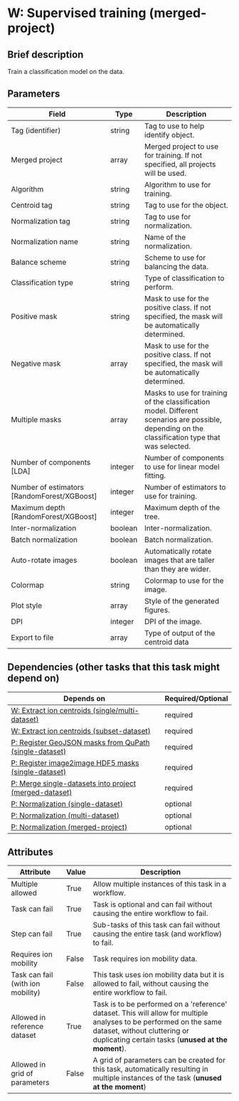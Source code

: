 # W: Supervised training (merged-project)

## Brief description
Train a classification model on the data.

## Parameters
| Field                                       | Type    | Description                                                                                                                                      |
|---------------------------------------------|---------|--------------------------------------------------------------------------------------------------------------------------------------------------|
| Tag (identifier)                            | string  | Tag to use to help identify object.                                                                                                              |
| Merged project                              | array   | Merged project to use for training. If not specified, all projects will be used.                                                                 |
| Algorithm                                   | string  | Algorithm to use for training.                                                                                                                   |
| Centroid tag                                | string  | Tag to use for the object.                                                                                                                       |
| Normalization tag                           | string  | Tag to use for normalization.                                                                                                                    |
| Normalization name                          | string  | Name of the normalization.                                                                                                                       |
| Balance scheme                              | string  | Scheme to use for balancing the data.                                                                                                            |
| Classification type                         | string  | Type of classification to perform.                                                                                                               |
| Positive mask                               | string  | Mask to use for the positive class. If not specified, the mask will be automatically determined.                                                 |
| Negative mask                               | array   | Mask to use for the positive class. If not specified, the mask will be automatically determined.                                                 |
| Multiple masks                              | array   | Masks to use for training of the classification model. Different scenarios are possible, depending on the classification type that was selected. |
| Number of components [LDA]                  | integer | Number of components to use for linear model fitting.                                                                                            |
| Number of estimators [RandomForest/XGBoost] | integer | Number of estimators to use for training.                                                                                                        |
| Maximum depth [RandomForest/XGBoost]        | integer | Maximum depth of the tree.                                                                                                                       |
| Inter-normalization                         | boolean | Inter-normalization.                                                                                                                             |
| Batch normalization                         | boolean | Batch normalization.                                                                                                                             |
| Auto-rotate images                          | boolean | Automatically rotate images that are taller than they are wider.                                                                                 |
| Colormap                                    | string  | Colormap to use for the image.                                                                                                                   |
| Plot style                                  | array   | Style of the generated figures.                                                                                                                  |
| DPI                                         | integer | DPI of the image.                                                                                                                                |
| Export to file                              | array   | Type of output of the centroid data                                                                                                              |



## Dependencies (other tasks that this task might depend on)
| Depends on                                                                             | Required/Optional   |
|----------------------------------------------------------------------------------------|---------------------|
| [W: Extract ion centroids (single/multi-dataset)](wf_mz_extract_centroids.md)          | required            |
| [W: Extract ion centroids (subset-dataset)](wf_mz_extract_centroids_subset.md)         | required            |
| [P: Register GeoJSON masks from QuPath (single-dataset)](pre_geojson_registration.md)  | required            |
| [P: Register image2image HDF5 masks (single-dataset)](pre_image2image_registration.md) | required            |
| [P: Merge single-datasets into project (merged-dataset)](pre_merge_datasets.md)        | required            |
| [P: Normalization (single-dataset)](pre_normalization_single.md)                       | optional            |
| [P: Normalization (multi-dataset)](pre_normalization_multi.md)                         | optional            |
| [P: Normalization (merged-project)](pre_normalization_project.md)                      | optional            |



## Attributes
| Attribute                         | Value   | Description                                                                                                                                                                                              |
|-----------------------------------|---------|----------------------------------------------------------------------------------------------------------------------------------------------------------------------------------------------------------|
| Multiple allowed                  | True    | Allow multiple instances of this task in a workflow.                                                                                                                                                     |
| Task can fail                     | True    | Task is optional and can fail without causing the entire workflow to fail.                                                                                                                               |
| Step can fail                     | True    | Sub-tasks of this task can fail without causing the entire task (and workflow) to fail.                                                                                                                  |
| Requires ion mobility             | False   | Task requires ion mobility data.                                                                                                                                                                         |
| Task can fail (with ion mobility) | False   | This task uses ion mobility data but it is allowed to fail, without causing the entire workflow to fail.                                                                                                 |
| Allowed in reference dataset      | True    | Task is to be performed on a 'reference' dataset. This will allow for multiple analyses to be performed on the same dataset, without cluttering or duplicating certain tasks (**unused at the moment**). |
| Allowed in grid of parameters     | False   | A grid of parameters can be created for this task, automatically resulting in multiple instances of the task (**unused at the moment**)                                                                  |